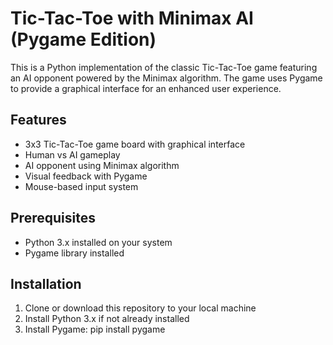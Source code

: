 # Tic-Tac-Toe with Minimax AI (Pygame Edition)

This is a Python implementation of the classic Tic-Tac-Toe game featuring an AI opponent powered by the Minimax algorithm. The game uses Pygame to provide a graphical interface for an enhanced user experience.

## Features
- 3x3 Tic-Tac-Toe game board with graphical interface
- Human vs AI gameplay
- AI opponent using Minimax algorithm
- Visual feedback with Pygame
- Mouse-based input system

## Prerequisites
- Python 3.x installed on your system
- Pygame library installed

## Installation
1. Clone or download this repository to your local machine
2. Install Python 3.x if not already installed
3. Install Pygame: pip install pygame